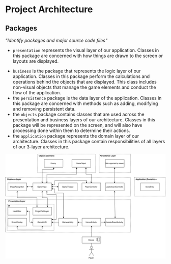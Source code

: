 # Project Architecture

## Packages

*"Identify packages and major source code files"*

* `presentation` represents the visual layer of our application. Classes in this package are concerned with how things are drawn to the screen or layouts are displayed.
- `business` is the package that represents the logic layer of our application. Classes in this package perform the calculations and operations behind the objects that are displayed. This class includes non-visual objects that manage the game elements and conduct the flow of the application.
-  the `persistence` package is the data layer of the application. Classes in this package are concerned with methods such as adding, modifying and removing persistent data.
- the `objects` package contains classes that are used across the presentation and business layers of our architecture. Classes in this package will be represented on the screen, and will also have processing done within them to determine their actions.
- the `application` package represents the domain layer of our architecture. Classes in this package contain responsibilities of all layers of our 3-layer architecture.

![Architecture Diagram](Architecture_Diagram.svg)
